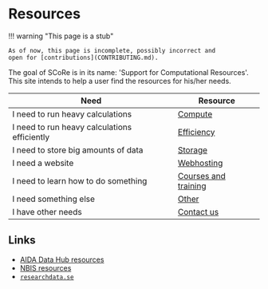 # Resources

!!! warning "This page is a stub"

    As of now, this page is incomplete, possibly incorrect and
    open for [contributions](CONTRIBUTING.md).

The goal of SCoRe is in its name:
'Support for Computational Resources'.
This site intends to help a user find the resources for his/her needs.

Need                                         |Resource
---------------------------------------------|----------------------
I need to run heavy calculations             |[Compute](compute.md)
I need to run heavy calculations efficiently |[Efficiency](efficiency.md)
I need to store big amounts of data          |[Storage](storage.md)
I need a website                             |[Webhosting](webhost.md)
I need to learn how to do something          |[Courses and training](courses.md)
I need something else                        |[Other](other.md)
I have other needs                           |[Contact us](contact_us.md)

## Links

- [AIDA Data Hub resources](https://nbisweden.github.io/aida-datahub-docs/)
- [NBIS resources](https://nbis.se/services/computational-resources)
- [`researchdata.se`](https://researchdata.se)
